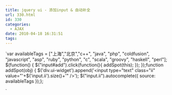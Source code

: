 ```yaml
---
title: jquery ui - 添加input & 自动补全
url: 330.html
id: 330
categories:
  - AJAX
date: 2010-04-18 16:31:51
tags:
---
```


`var availableTags = ["上海","北京","c++", "java", "php", "coldfusion", "javascript", "asp", "ruby", "python", "c", "scala", "groovy", "haskell", "perl"]; $(function() { $("input#add").click(function(){ addSpot(this); }); });function addSpot(obj) { $('div.ui-widget').append('<input type="text" class="ii" value="'+$('input.ii').size()+'" />'); $("input.ii").autocomplete({ source: availableTags });};

`
